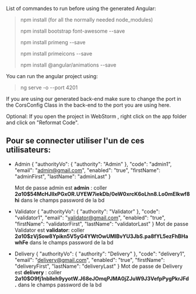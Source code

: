 List of commandes to run before using the generated Angular: 
>npm install (for all the normally needed node_modules)
>
>npm install bootstrap font-awesome --save
>
>npm install primeng --save
>
>npm install primeicons --save
>
>npm install @angular/animations --save

You can run the angular project using:
>ng serve -o --port 4201

If you are using our generated back-end make sure to change the
port in the CorsConfig Class in the back-end to the port you
are using here.

Optional: If you open the project in WebStorm , right click on
the app folder and click on "Reformat Code".

## Pour se connecter utiliser l'un de ces utilisateurs:
* Admin
    {
        "authorityVo": {
            "authority": "Admin"
        },
        "code": "admin1",
        "email": "admin@gmail.com",
        "enabled": "true",
        "firstName": "adminFirst",
        "lastName": "adminLast"
    }   

    Mot de passe admin est **admin** : coller **$2a$10$54McHJIlxPGxOR.UYEW7iekDb/0eW0xrcK6oLhn8.Lo0mElkwf8hi** dans le champs password de la bd
* Validator
    {
        "authorityVo": {
            "authority": "Validator"
        },
        "code": "validator1",
        "email": "validator@gmail.com",
        "enabled": "true",
        "firstName": "validatorFirst",
        "lastName": "validatorLast"
    }
    Mot de passe Validator est **validator**: coller **$2a$10$zVjSow8Ypikn5V5yG4YWtOwUMlBvYU3JbS.pa8fYL5ezFhBHawhFe** dans le champs password de la bd
* Delivery
    {
        "authorityVo": {
            "authority": "Delivery"
        },
        "code": "delivery1",
        "email": "delivery@gmail.com",
        "enabled": "true",
        "firstName": "deliveryFirst",
        "lastName": "deliveryLast"
    }
    Mot de passe de Delivery est **delivery** : coller **$2a$10$O9fj1nblleh9yyotW.J68eJOmqPJMA0jZJuW9J3VefpPygPkrJFd.** dans le champs password de la bd

